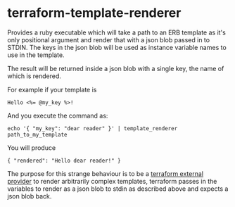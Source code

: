 # terraform-template-renderer

Provides a ruby executable which will take a path to an ERB template as it's only positional argument and render that
with a json blob passed in to STDIN. The keys in the json blob will be used as instance variable names to use in the
template.

The result will be returned inside a json blob with a single key, the name of which is rendered.

For example if your template is

    Hello <%= @my_key %>!

And you execute the command as:

    echo '{ "my_key": "dear reader" }' | template_renderer path_to_my_template

You will produce

    { "rendered": "Hello dear reader!" }

The purpose for this strange behaviour is to be a [terraform external
provider](https://www.terraform.io/docs/providers/external/data_source.html) to render arbitrarily complex templates,
terraform passes in the variables to render as a json blob to stdin as described above and expects a json blob
back.
